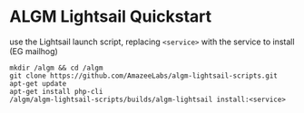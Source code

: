 # ALGM Lightsail Quickstart

use the Lightsail launch script, replacing `<service>` with the service to install (EG mailhog)

```
mkdir /algm && cd /algm
git clone https://github.com/AmazeeLabs/algm-lightsail-scripts.git
apt-get update
apt-get install php-cli
/algm/algm-lightsail-scripts/builds/algm-lightsail install:<service>
```
